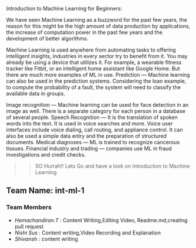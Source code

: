 Introduction to Machine Learning for Beginners:

We have seen Machine Learning as a buzzword for the past few years, the reason for this might be the high amount of data production by applications, the increase of computation power in the past few years and the development of better algorithms.

Machine Learning is used anywhere from automating  tasks to offering intelligent insights, industries in every sector try to benefit from it. You may already be using a device that utilizes it. For example, a wearable fitness tracker like Fitbit, or an intelligent home assistant like Google Home. But there are much more examples of ML in use.
Prediction — Machine learning can also be used in the prediction systems. Considering the loan example, to compute the probability of a fault, the system will need to classify the available data in groups.

Image recognition — Machine learning can be used for face detection in an image as well. There is a separate category for each person in a database of several people.
Speech Recognition — It is the translation of spoken words into the text. It is used in voice searches and more. Voice user interfaces include voice dialing, call routing, and appliance control. It can also be used a simple data entry and the preparation of structured documents.
Medical diagnoses — ML is trained to recognize cancerous tissues.
Financial industry and trading — companies use ML in fraud investigations and credit checks.



>>SO Hurrah!! Lets Go and have a look on Introduction to Machine Learning



## **Team Name**: int-ml-1

### Team Members
* *Hemachandiran.T*   :   Content Writing,Editing Video, Readme.md,creating pull request
* *Nishi Sus*   :  Content writing,Video Recording and Explanation
* *Shivansh*   :   content writing
